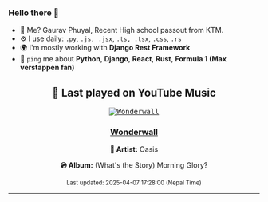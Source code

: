 ### Hello there 👋
- 💨 Me? Gaurav Phuyal, Recent High school passout from KTM.
- ⚙️ I use daily: `.py`, `.js, .jsx`, `.ts, .tsx`, `.css`, `.rs`
- 🌍 I'm mostly working with **Django Rest Framework**
- 💬 `ping` me about **Python**, **Django**, **React**, **Rust**, **Formula 1 (Max verstappen fan)**
<!-- YOUTUBE-MUSIC-START -->
<div align='center'>

## 🎵 Last played on YouTube Music

<kbd>

[![Wonderwall](https://lastfm.freetls.fastly.net/i/u/174s/1b217359e775a8b6a7bc443abe5b08c2.jpg)](https://lastfm.freetls.fastly.net/i/u/174s/1b217359e775a8b6a7bc443abe5b08c2.jpg)

</kbd>

### [Wonderwall](https://www.youtube.com/results?search_query=Oasis%20Wonderwall)

**🎤 Artist:** Oasis

**💿 Album:** (What's the Story) Morning Glory?

<sub>Last updated: 2025-04-07 17:28:00 (Nepal Time)</sub>

</div>

<!-- YOUTUBE-MUSIC-END -->
<hr>


